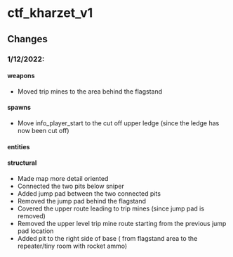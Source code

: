 # ctf_kharzet_v1

## Changes

### 1/12/2022:

#### weapons
- Moved trip mines to the area behind the flagstand

#### spawns
- Move info_player_start to the cut off upper ledge (since the ledge has now been cut off)

#### entities


#### structural
- Made map more detail oriented
- Connected the two pits below sniper
- Added jump pad between the two connected pits
- Removed the jump pad behind the flagstand
- Covered the upper route leading to trip mines (since jump pad is removed)
- Removed the upper level trip mine route starting from the previous jump pad location
- Added pit to the right side of base ( from flagstand area to the repeater/tiny room with rocket ammo)